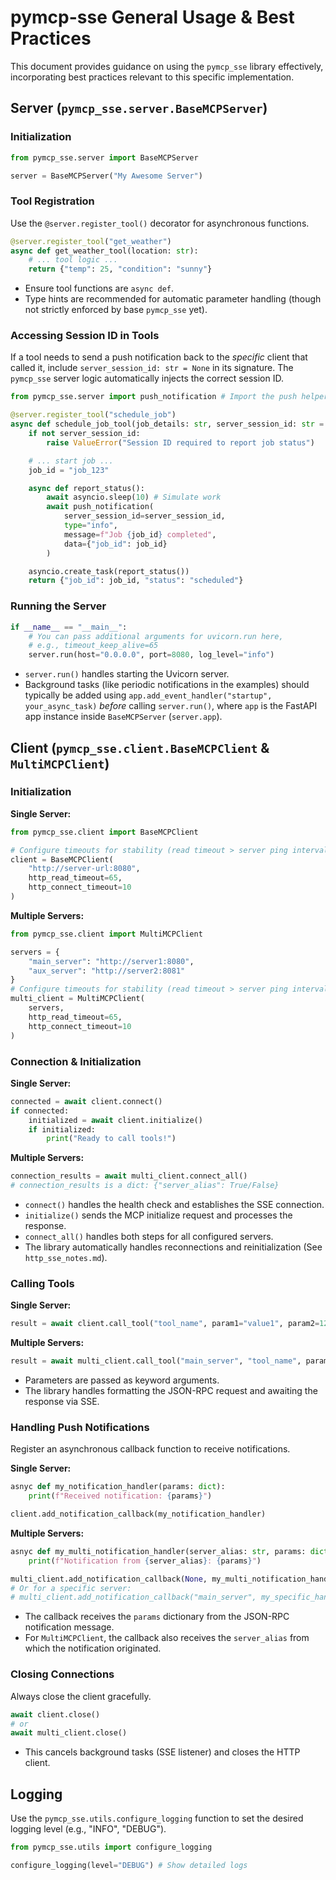 # pymcp-sse General Usage & Best Practices

This document provides guidance on using the `pymcp_sse` library effectively, incorporating best practices relevant to this specific implementation.

## Server (`pymcp_sse.server.BaseMCPServer`)

### Initialization

```python
from pymcp_sse.server import BaseMCPServer

server = BaseMCPServer("My Awesome Server")
```

### Tool Registration

Use the `@server.register_tool()` decorator for asynchronous functions.

```python
@server.register_tool("get_weather")
async def get_weather_tool(location: str):
    # ... tool logic ...
    return {"temp": 25, "condition": "sunny"}
```

- Ensure tool functions are `async def`.
- Type hints are recommended for automatic parameter handling (though not strictly enforced by base `pymcp_sse` yet).

### Accessing Session ID in Tools

If a tool needs to send a push notification back to the *specific* client that called it, include `server_session_id: str = None` in its signature. The `pymcp_sse` server logic automatically injects the correct session ID.

```python
from pymcp_sse.server import push_notification # Import the push helper

@server.register_tool("schedule_job")
async def schedule_job_tool(job_details: str, server_session_id: str = None):
    if not server_session_id:
        raise ValueError("Session ID required to report job status")

    # ... start job ...
    job_id = "job_123"

    async def report_status():
        await asyncio.sleep(10) # Simulate work
        await push_notification(
            server_session_id=server_session_id, 
            type="info", 
            message=f"Job {job_id} completed",
            data={"job_id": job_id}
        )

    asyncio.create_task(report_status())
    return {"job_id": job_id, "status": "scheduled"}
```

### Running the Server

```python
if __name__ == "__main__":
    # You can pass additional arguments for uvicorn.run here,
    # e.g., timeout_keep_alive=65
    server.run(host="0.0.0.0", port=8080, log_level="info")
```

- `server.run()` handles starting the Uvicorn server.
- Background tasks (like periodic notifications in the examples) should typically be added using `app.add_event_handler("startup", your_async_task)` *before* calling `server.run()`, where `app` is the FastAPI app instance inside `BaseMCPServer` (`server.app`).

## Client (`pymcp_sse.client.BaseMCPClient` & `MultiMCPClient`)

### Initialization

**Single Server:**
```python
from pymcp_sse.client import BaseMCPClient

# Configure timeouts for stability (read timeout > server ping interval)
client = BaseMCPClient(
    "http://server-url:8080",
    http_read_timeout=65,
    http_connect_timeout=10
)
```

**Multiple Servers:**
```python
from pymcp_sse.client import MultiMCPClient

servers = {
    "main_server": "http://server1:8080",
    "aux_server": "http://server2:8081"
}
# Configure timeouts for stability (read timeout > server ping interval)
multi_client = MultiMCPClient(
    servers,
    http_read_timeout=65,
    http_connect_timeout=10
)
```

### Connection & Initialization

**Single Server:**
```python
connected = await client.connect()
if connected:
    initialized = await client.initialize()
    if initialized:
        print("Ready to call tools!")
```

**Multiple Servers:**
```python
connection_results = await multi_client.connect_all()
# connection_results is a dict: {"server_alias": True/False}
```

- `connect()` handles the health check and establishes the SSE connection.
- `initialize()` sends the MCP initialize request and processes the response.
- `connect_all()` handles both steps for all configured servers.
- The library automatically handles reconnections and reinitialization (See `http_sse_notes.md`).

### Calling Tools

**Single Server:**
```python
result = await client.call_tool("tool_name", param1="value1", param2=123)
```

**Multiple Servers:**
```python
result = await multi_client.call_tool("main_server", "tool_name", param1="value1")
```

- Parameters are passed as keyword arguments.
- The library handles formatting the JSON-RPC request and awaiting the response via SSE.

### Handling Push Notifications

Register an asynchronous callback function to receive notifications.

**Single Server:**
```python
asnyc def my_notification_handler(params: dict):
    print(f"Received notification: {params}")

client.add_notification_callback(my_notification_handler)
```

**Multiple Servers:**
```python
asnyc def my_multi_notification_handler(server_alias: str, params: dict):
    print(f"Notification from {server_alias}: {params}")

multi_client.add_notification_callback(None, my_multi_notification_handler) # None = all servers
# Or for a specific server:
# multi_client.add_notification_callback("main_server", my_specific_handler)
```

- The callback receives the `params` dictionary from the JSON-RPC notification message.
- For `MultiMCPClient`, the callback also receives the `server_alias` from which the notification originated.

### Closing Connections

Always close the client gracefully.

```python
await client.close()
# or
await multi_client.close()
```

- This cancels background tasks (SSE listener) and closes the HTTP client.

## Logging

Use the `pymcp_sse.utils.configure_logging` function to set the desired logging level (e.g., "INFO", "DEBUG").

```python
from pymcp_sse.utils import configure_logging

configure_logging(level="DEBUG") # Show detailed logs
``` 
